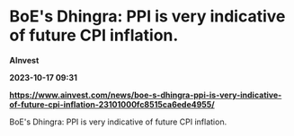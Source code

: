 # BoE's Dhingra: PPI is very indicative of future CPI inflation.
**AInvest**

**2023-10-17 09:31**

**https://www.ainvest.com/news/boe-s-dhingra-ppi-is-very-indicative-of-future-cpi-inflation-23101000fc8515ca6ede4955/**

BoE's Dhingra: PPI is very indicative of future CPI inflation.